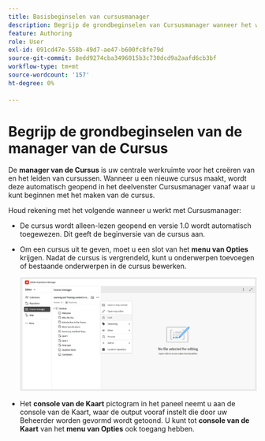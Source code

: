 ```yaml
---
title: Basisbeginselen van cursusmanager
description: Begrijp de grondbeginselen van Cursusmanager wanneer het werken met de Opleiding van het Product en het Leren in Adobe Experience Manager Guides.
feature: Authoring
role: User
exl-id: 091cd47e-558b-49d7-ae47-b600fc8fe79d
source-git-commit: 8edd9274cba3496015b3c730dcd9a2aafd6cb3bf
workflow-type: tm+mt
source-wordcount: '157'
ht-degree: 0%

---
```


# Begrijp de grondbeginselen van de manager van de Cursus

De **manager van de Cursus** is uw centrale werkruimte voor het creëren van en het leiden van cursussen. Wanneer u een nieuwe cursus maakt, wordt deze automatisch geopend in het deelvenster Cursusmanager vanaf waar u kunt beginnen met het maken van de cursus.

Houd rekening met het volgende wanneer u werkt met Cursusmanager:

- De cursus wordt alleen-lezen geopend en versie 1.0 wordt automatisch toegewezen. Dit geeft de beginversie van de cursus aan.
- Om een cursus uit te geven, moet u een slot van het **menu van Opties** krijgen. Nadat de cursus is vergrendeld, kunt u onderwerpen toevoegen of bestaande onderwerpen in de cursus bewerken.

  ![](assets/course-manager-lock-course.png)
- Het **console van de Kaart** pictogram in het paneel neemt u aan de console van de Kaart, waar de output vooraf instelt die door uw Beheerder worden gevormd wordt getoond. U kunt tot **console van de Kaart** van het **menu van Opties** ook toegang hebben.
